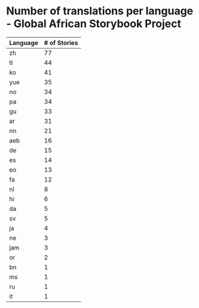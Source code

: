 # Number of translations per language - Global African Storybook Project

Language | # of Stories
-------- | ------------
zh | 77
tl | 44
ko | 41
yue | 35
no | 34
pa | 34
gu | 33
ar | 31
nn | 21
aeb | 16
de | 15
es | 14
eo | 13
fa | 12
nl | 8
hi | 6
da | 5
sv | 5
ja | 4
ne | 3
jam | 3
or | 2
bn | 1
ms | 1
ru | 1
it | 1
